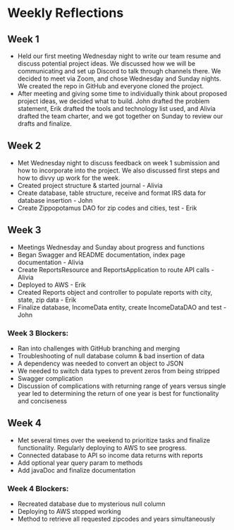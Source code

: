 # Weekly Reflections
## Week 1
+ Held our first meeting Wednesday night to write our team resume and discuss potential project ideas. We discussed how 
we will be communicating and set up Discord to talk through channels there. We decided to meet via Zoom, and chose 
Wednesday and Sunday nights. We created the repo in GitHub and everyone cloned the project.
+ After meeting and giving some time to individually think about proposed project ideas, we decided what to build. John 
drafted the problem statement, Erik drafted the tools and technology list used, and Alivia drafted the team charter, and
we got together on Sunday to review our drafts and finalize.

## Week 2
+ Met Wednesday night to discuss feedback on week 1 submission and how to incorporate into the project. We also 
discussed first steps and how to divvy up work for the week.
+ Created project structure & started journal - Alivia
+ Create database, table structure, receive and format IRS data for database insertion - John
+ Create Zippopotamus DAO for zip codes and cities, test - Erik

## Week 3
+ Meetings Wednesday and Sunday about progress and functions
+ Began Swagger and README documentation, index page documentation - Alivia
+ Create ReportsResource and ReportsApplication to route API calls - Alivia
+ Deployed to AWS - Erik
+ Created Reports object and controller to populate reports with city, state, zip data - Erik
+ Finalize database, IncomeData entity, create IncomeDataDAO and test - John
### Week 3 Blockers:
+ Ran into challenges with GitHub branching and merging
+ Troubleshooting of null database column & bad insertion of data
+ A dependency was needed to convert an object to JSON 
+ We needed to switch data types to prevent zeros from being stripped
+ Swagger complication
+ Discussion of complications with returning range of years versus single year led to determining the return of one year
is best for functionality and conciseness 
## Week 4
+ Met several times over the weekend to prioritize tasks and finalize functionality. Regularly deploying to AWS to see
progress. 
+ Connected database to API so income data returns with reports
+ Add optional year query param to methods
+ Add javaDoc and finalize documentation
### Week 4 Blockers:
+ Recreated database due to mysterious null column
+ Deploying to AWS stopped working
+ Method to retrieve all requested zipcodes and years simultaneously